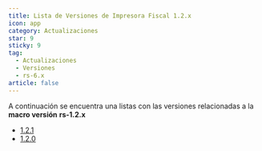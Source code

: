 ```yaml
---
title: Lista de Versiones de Impresora Fiscal 1.2.x
icon: app
category: Actualizaciones
star: 9
sticky: 9
tag:
  - Actualizaciones
  - Versiones
  - rs-6.x
article: false
---
```


A continuación se encuentra una listas con las versiones relacionadas a la **macro versión** **rs-1.2.x**

- [1.2.1](1.2.1.md)
- [1.2.0](1.2.0.md)
